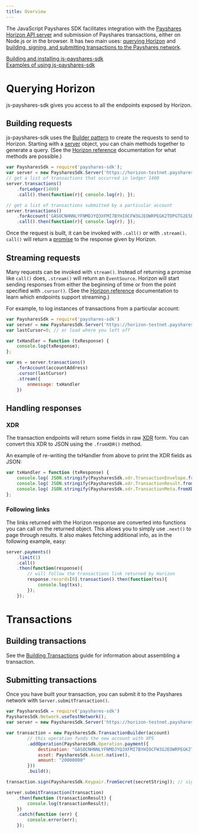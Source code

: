 ```yaml
---
title: Overview
---
```

The JavaScript Payshares SDK facilitates integration with the [Payshares Horizon API server](https://github.com/payshares/horizon) and submission of Payshares transactions, either on Node.js or in the browser. It has two main uses: [querying Horizon](#querying-horizon) and [building, signing, and submitting transactions to the Payshares network](#building-transactions).

[Building and installing js-payshares-sdk](https://github.com/payshares/js-payshares-sdk)<br>
[Examples of using js-payshares-sdk](./examples.md)

# Querying Horizon
js-payshares-sdk gives you access to all the endpoints exposed by Horizon.

## Building requests
js-payshares-sdk uses the [Builder pattern](https://en.wikipedia.org/wiki/Builder_pattern) to create the requests to send
to Horizon. Starting with a [server](https://payshares.github.io/js-payshares-sdk/Server.html) object, you can chain methods together to generate a query.
(See the [Horizon reference](https://www.payshares.org/developers/reference/) documentation for what methods are possible.)
```js
var PaysharesSdk = require('payshares-sdk');
var server = new PaysharesSdk.Server('https://horizon-testnet.payshares.org');
// get a list of transactions that occurred in ledger 1400
server.transactions()
    .forLedger(1400)
    .call().then(function(r){ console.log(r); });

// get a list of transactions submitted by a particular account
server.transactions()
    .forAccount('GASOCNHNNLYFNMDJYQ3XFMI7BYHIOCFW3GJEOWRPEGK2TDPGTG2E5EDW')
    .call().then(function(r){ console.log(r); });
```

Once the request is built, it can be invoked with `.call()` or with `.stream()`. `call()` will return a
[promise](https://developer.mozilla.org/en-US/docs/Web/JavaScript/Reference/Global_Objects/Promise) to the response given by Horizon.

## Streaming requests
Many requests can be invoked with `stream()`. Instead of returning a promise like `call()` does, `.stream()` will return an `EventSource`.
Horizon will start sending responses from either the beginning of time or from the point specified with `.cursor()`.
(See the [Horizon reference](https://www.payshares.org/developers/reference/) documentation to learn which endpoints support streaming.)

For example, to log instances of transactions from a particular account:

```javascript
var PaysharesSdk = require('payshares-sdk')
var server = new PaysharesSdk.Server('https://horizon-testnet.payshares.org');
var lastCursor=0; // or load where you left off

var txHandler = function (txResponse) {
    console.log(txResponse);
};

var es = server.transactions()
    .forAccount(accountAddress)
    .cursor(lastCursor)
    .stream({
        onmessage: txHandler
    })
```

## Handling responses

### XDR
The transaction endpoints will return some fields in raw [XDR](https://www.payshares.org/developers/horizon/learn/xdr.html)
form. You can convert this XDR to JSON using the `.fromXDR()` method.

An example of re-writing the txHandler from above to print the XDR fields as JSON:

```javascript
var txHandler = function (txResponse) {
    console.log( JSON.stringify(PaysharesSdk.xdr.TransactionEnvelope.fromXDR(txResponse.envelope_xdr, 'base64')) );
    console.log( JSON.stringify(PaysharesSdk.xdr.TransactionResult.fromXDR(txResponse.result_xdr, 'base64')) );
    console.log( JSON.stringify(PaysharesSdk.xdr.TransactionMeta.fromXDR(txResponse.result_meta_xdr, 'base64')) );
};

```


### Following links
The links returned with the Horizon response are converted into functions you can call on the returned object.
This allows you to simply use `.next()` to page through results. It also makes fetching additional info, as in the following example, easy:

```js
server.payments()
    .limit(1)
    .call()
    .then(function(response){
        // will follow the transactions link returned by Horizon
        response.records[0].transaction().then(function(txs){
            console.log(txs);
        });
    });
```


# Transactions

## Building transactions

See the [Building Transactions](https://www.payshares.org/developers/js-payshares-base/learn/building-transactions.html) guide for information about assembling a transaction.

## Submitting transactions
Once you have built your transaction, you can submit it to the Payshares network with `Server.submitTransaction()`.
```js
var PaysharesSdk = require('payshares-sdk')
PaysharesSdk.Network.useTestNetwork();
var server = new PaysharesSdk.Server('https://horizon-testnet.payshares.org');

var transaction = new PaysharesSdk.TransactionBuilder(account)
        // this operation funds the new account with XPS
        .addOperation(PaysharesSdk.Operation.payment({
            destination: "GASOCNHNNLYFNMDJYQ3XFMI7BYHIOCFW3GJEOWRPEGK2TDPGTG2E5EDW",
            asset: PaysharesSdk.Asset.native(),
            amount: "20000000"
        }))
        .build();

transaction.sign(PaysharesSdk.Keypair.fromSecret(secretString)); // sign the transaction

server.submitTransaction(transaction)
    .then(function (transactionResult) {
        console.log(transactionResult);
    })
    .catch(function (err) {
        console.error(err);
    });
```
